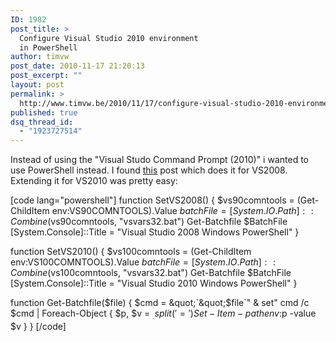 ```yaml
---
ID: 1982
post_title: >
  Configure Visual Studio 2010 environment
  in PowerShell
author: timvw
post_date: 2010-11-17 21:20:13
post_excerpt: ""
layout: post
permalink: >
  http://www.timvw.be/2010/11/17/configure-visual-studio-2010-environment-in-powershell/
published: true
dsq_thread_id:
  - "1923727514"
---
```

<p>Instead of using the "Visual Studo Command Prompt (2010)" i wanted to use PowerShell instead. I found <a href="http://blogs.msdn.com/b/ploeh/archive/2008/04/09/visualstudio2008powershell.aspx">this</a> post which does it for VS2008. Extending it for VS2010 was pretty easy:</p>

[code lang="powershell"]
function SetVS2008()
{
    $vs90comntools = (Get-ChildItem env:VS90COMNTOOLS).Value
    $batchFile = [System.IO.Path]::Combine($vs90comntools, &quot;vsvars32.bat&quot;)
    Get-Batchfile $BatchFile
    [System.Console]::Title = &quot;Visual Studio 2008 Windows PowerShell&quot;
}

function SetVS2010()
{
    $vs100comntools = (Get-ChildItem env:VS100COMNTOOLS).Value
    $batchFile = [System.IO.Path]::Combine($vs100comntools, &quot;vsvars32.bat&quot;)
    Get-Batchfile $BatchFile
    [System.Console]::Title = &quot;Visual Studio 2010 Windows PowerShell&quot;
}

function Get-Batchfile($file) 
{
    $cmd = &quot;`&quot;$file`&quot; &amp; set&quot;
    cmd /c $cmd | Foreach-Object {
        $p, $v = $_.split('=')
        Set-Item -path env:$p -value $v
    }
}
[/code]